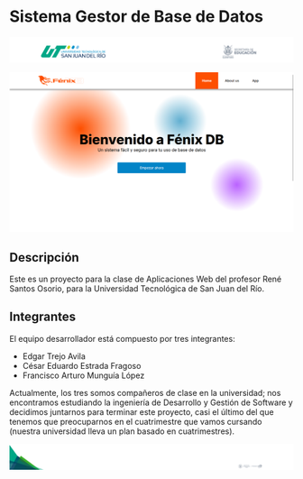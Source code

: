# Sistema Gestor de Base de Datos

![Encabezado oficial de la universidad](./assets/header.png "UTSJR")

![Página de inicio del proyecto](./--documentation-assets/index-page.png "Página de inicio")

## Descripción

Este es un proyecto para la clase de Aplicaciones Web del profesor René Santos Osorio,
para la Universidad Tecnológica de San Juan del Río.

## Integrantes

El equipo desarrollador está compuesto por tres integrantes:

- Edgar Trejo Avila
- César Eduardo Estrada Fragoso
- Francisco Arturo Munguía López

Actualmente, los tres somos compañeros de clase en la universidad; nos encontramos estudiando la ingeniería
de Desarrollo y Gestión de Software y decidimos juntarnos para terminar este proyecto, casi el último del
que tenemos que preocuparnos en el cuatrimestre que vamos cursando (nuestra universidad lleva un plan
basado en cuatrimestres).

![Pie de página oficial de la universidad](./assets/footer.png "UTSJR")
